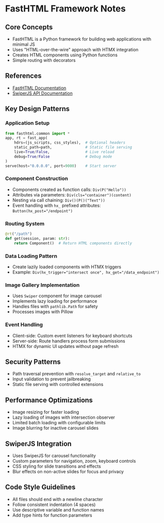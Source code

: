 # FastHTML Framework Notes

## Core Concepts

- FastHTML is a Python framework for building web applications with minimal JS
- Uses "HTML-over-the-wire" approach with HTMX integration
- Creates HTML components using Python functions
- Simple routing with decorators

## References

- [FastHTML Documentation](https://docs.fastht.ml)
- [SwiperJS API Documentation](https://swiperjs.com/swiper-api)

## Key Design Patterns

### Application Setup
```python
from fasthtml.common import *
app, rt = fast_app(
    hdrs=(js_scripts, css_styles),  # Optional headers
    static_path=path,               # Static file serving
    live=True/False,                # Live reload
    debug=True/False                # Debug mode
)
serve(host="0.0.0.0", port=9000)    # Start server
```

### Component Construction
- Components created as function calls: `Div(P("Hello"))`
- Attributes via parameters: `Div(cls="container")(content)`
- Nesting via call chaining: `Div()(P()("Text"))`
- Event handling with `hx_` prefixed attributes: `Button(hx_post="/endpoint")`

### Routing System
```python
@rt("/path")
def get(session, param: str):
    return Component()  # Return HTML components directly
```

### Data Loading Pattern
- Create lazily loaded components with HTMX triggers
- Example: `Div(hx_trigger="intersect once", hx_get="/data_endpoint")`

### Image Gallery Implementation
- Uses `Swiper` component for image carousel
- Implements lazy loading for performance
- Handles files with `pathlib.Path` for safety
- Processes images with Pillow

### Event Handling
- Client-side: Custom event listeners for keyboard shortcuts
- Server-side: Route handlers process form submissions
- HTMX for dynamic UI updates without page refresh

## Security Patterns
- Path traversal prevention with `resolve_target` and `relative_to`
- Input validation to prevent jailbreaking
- Static file serving with controlled extensions

## Performance Optimizations
- Image resizing for faster loading
- Lazy loading of images with intersection observer
- Limited batch loading with configurable limits
- Image blurring for inactive carousel slides

## SwiperJS Integration
- Uses SwiperJS for carousel functionality
- Custom parameters for navigation, zoom, keyboard controls
- CSS styling for slide transitions and effects
- Blur effects on non-active slides for focus and privacy

## Code Style Guidelines
- All files should end with a newline character
- Follow consistent indentation (4 spaces)
- Use descriptive variable and function names
- Add type hints for function parameters
